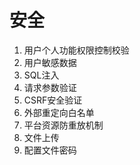 # 安全

1. 用户个人功能权限控制校验
2. 用户敏感数据
3. SQL注入
4. 请求参数验证
6. CSRF安全验证
7. 外部重定向白名单
8. 平台资源防重放机制
9. 文件上传
10. 配置文件密码